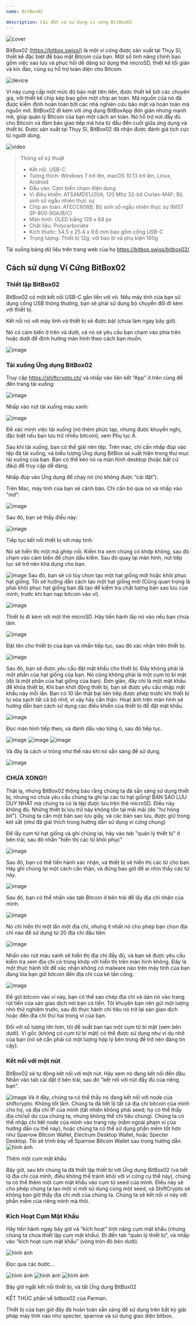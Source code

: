 ```yaml
---
name: BitBox02

description: Cài đặt và sử dụng ví cứng BitBox02
---
```


![cover](assets/cover.webp)

BitBox02 (https://bitbox.swiss/) là một ví cứng được sản xuất tại Thụy Sĩ, thiết kế đặc biệt để bảo mật Bitcoin của bạn. Một số tính năng chính bao gồm việc sao lưu và phục hồi dễ dàng sử dụng thẻ microSD, thiết kế tối giản và kín đáo, cùng sự hỗ trợ toàn diện cho Bitcoin.

![device](assets/1.webp)

Ví này cung cấp một mức độ bảo mật tiên tiến, được thiết kế bởi các chuyên gia, với thiết kế chip kép bao gồm một chip an toàn. Mã nguồn của nó đã được kiểm định hoàn toàn bởi các nhà nghiên cứu bảo mật và hoàn toàn mã nguồn mở. BitBox02 đi kèm với ứng dụng BitBoxApp đơn giản nhưng mạnh mẽ, giúp quản lý Bitcoin của bạn một cách an toàn. Nó hỗ trợ nút đầy đủ cho Bitcoin và đảm bảo giao tiếp mã hóa từ đầu đến cuối giữa ứng dụng và thiết bị. Được sản xuất tại Thụy Sĩ, BitBox02 đã nhận được đánh giá tích cực từ người dùng.

![video](https://youtu.be/sB4b2PbYaj0)

> Thông số kỹ thuật
>
> - Kết nối: USB-C
> - Tương thích: Windows 7 trở lên, macOS 10.13 trở lên, Linux, Android
> - Đầu vào: Cảm biến chạm điện dung
> - Vi điều khiển: ATSAMD51J20A; 120 Mhz 32-bit Cortex-M4F; Bộ sinh số ngẫu nhiên thực sự
> - Chip an toàn: ATECC608B; Bộ sinh số ngẫu nhiên thực sự (NIST SP 800-90A/B/C)
> - Màn hình: OLED trắng 128 x 64 px
> - Chất liệu: Polycarbonate
> - Kích thước: 54.5 x 25.4 x 9.6 mm bao gồm cổng USB-C
> - Trọng lượng: Thiết bị 12g; với bao bì và phụ kiện 160g

Tải xuống bảng dữ liệu trên trang web của họ https://bitbox.swiss/bitbox02/

## Cách sử dụng Ví Cứng BitBox02

### Thiết lập BitBox02

BitBox02 có một kết nối USB-C gắn liền với vỏ. Nếu máy tính của bạn sử dụng cổng USB thông thường, bạn sẽ phải sử dụng bộ chuyển đổi đi kèm với thiết bị.

Kết nối nó với máy tính và thiết bị sẽ được bật (chưa làm ngay bây giờ).

Nó có cảm biến ở trên và dưới, và nó sẽ yêu cầu bạn chạm vào phía trên hoặc dưới để định hướng màn hình theo cách bạn muốn.

![image](assets/2.webp)

### Tải xuống Ứng dụng BitBox02

Truy cập https://shiftcrypto.ch/ và nhấp vào liên kết “App” ở trên cùng để đến trang tải xuống:

![image](assets/3.webp)

Nhấp vào nút tải xuống màu xanh:

![image](assets/4.webp)

Để xác minh việc tải xuống (nó thêm phức tạp, nhưng được khuyến nghị, đặc biệt nếu bạn lưu trữ nhiều bitcoin), xem Phụ lục A.

Sau khi tải xuống, bạn có thể giải nén tệp. Trên mac, chỉ cần nhấp đúp vào tệp đã tải xuống, và biểu tượng Ứng dụng BitBox sẽ xuất hiện trong thư mục tải xuống của bạn. Bạn có thể kéo nó ra màn hình desktop (hoặc bất cứ đâu) để truy cập dễ dàng.

Nhấp đúp vào Ứng dụng để chạy nó (nó không được “cài đặt”).

Trên Mac, máy tính của bạn sẽ cảnh báo. Chỉ cần bỏ qua nó và nhấp vào “mở”:

![image](assets/5.webp)

Sau đó, bạn sẽ thấy điều này:

![image](assets/6.webp)

Tiếp tục kết nối thiết bị với máy tính.

Nó sẽ hiển thị một mã ghép nối. Kiểm tra xem chúng có khớp không, sau đó chạm vào cảm biến để chọn dấu kiểm. Sau đó quay lại màn hình, nút tiếp tục sẽ trở nên khả dụng cho bạn.

![image](assets/7.webp)
Sau đó, bạn sẽ có tùy chọn tạo một hạt giống mới hoặc khôi phục hạt giống. Tôi sẽ hướng dẫn cách tạo một hạt giống mới (Cũng quan trọng là phải khôi phục hạt giống bạn đã tạo để kiểm tra chất lượng bản sao lưu của mình, trước khi bạn nạp bitcoin vào ví).

![image](assets/8.webp)

Thiết bị đi kèm với một thẻ microSD. Hãy tiến hành lắp nó vào nếu bạn chưa làm.

![image](assets/9.webp)

Đặt tên cho thiết bị của bạn và nhấn tiếp tục, sau đó xác nhận trên thiết bị.

![image](assets/10.webp)

Sau đó, bạn sẽ được yêu cầu đặt mật khẩu cho thiết bị. Đây không phải là một phần của hạt giống của bạn. Nó cũng không phải là một cụm từ bí mật (đó là một phần của hạt giống của bạn). Đơn giản, đây chỉ là một mật khẩu để khóa thiết bị. Khi bạn khởi động thiết bị, bạn sẽ được yêu cầu nhập mật khẩu này mỗi lần. Bạn có 10 lần thất bại liên tiếp được phép trước khi thiết bị tự xóa sạch tất cả bộ nhớ, vì vậy hãy cẩn thận. Hoạt ảnh trên màn hình sẽ hướng dẫn bạn cách sử dụng các điều khiển của thiết bị để đặt mật khẩu.

![image](assets/11.webp)

Đọc màn hình tiếp theo, và đánh dấu vào từng ô, sau đó tiếp tục.

![image](assets/12.webp)
![image](assets/13.webp)
![image](assets/14.webp)

Và đây là cách ví trông như thế nào khi nó sẵn sàng để sử dụng.

![image](assets/15.webp)

### CHƯA XONG!!

Thật lạ, nhưng BitBox02 thông báo rằng chúng ta đã sẵn sàng sử dụng thiết bị, nhưng nó chưa yêu cầu chúng ta ghi lại các từ hạt giống! BẢN SAO LƯU DUY NHẤT mà chúng ta có là tệp được lưu trên thẻ microSD. Điều này không đủ. Những thiết bị lưu trữ này không tồn tại mãi mãi (do "hư hỏng bit"). Chúng ta cần một bản sao lưu giấy, và các bản sao lưu, được giữ trong két sắt (như đã giải thích trong hướng dẫn sử dụng ví cứng chung)

Để lấy cụm từ hạt giống và ghi chúng lại, hãy vào tab "quản lý thiết bị" ở bên trái, sau đó nhấn "hiển thị các từ khôi phục"

![image](assets/16.webp)

Sau đó, bạn có thể tiến hành xác nhận, và thiết bị sẽ hiển thị các từ cho bạn. Hãy ghi chúng lại một cách cẩn thận, và đừng bao giờ để ai nhìn thấy các từ này.

![image](assets/17.webp)

Sau đó, bạn có thể nhấn vào tab Bitcoin ở bên trái để lấy địa chỉ nhận của mình.

![image](assets/18.webp)

Nó chỉ hiển thị một lần một địa chỉ, nhưng ít nhất nó cho phép bạn chọn địa chỉ nào để sử dụng từ 20 địa chỉ đầu tiên:

![image](assets/19.webp)

Nhấn vào nút màu xanh sẽ hiển thị địa chỉ đầy đủ, và bạn sẽ được yêu cầu kiểm tra xem địa chỉ có trùng khớp với hiển thị trên màn hình không. Đây là một thực hành tốt để xác nhận không có malware nào trên máy tính của bạn đang lừa bạn gửi bitcoin đến địa chỉ của kẻ tấn công.

![image](assets/20.webp)

Để gửi bitcoin vào ví này, bạn có thể sao chép địa chỉ và dán nó vào trang rút tiền của sàn giao dịch nơi bạn có tiền. Tôi khuyên bạn nên gửi một lượng nhỏ thử nghiệm trước, sau đó thực hành chi tiêu nó trở lại sàn giao dịch hoặc đến địa chỉ thứ hai trong ví của bạn.

Đối với số lượng lớn hơn, tôi đề xuất bạn tạo một cụm từ bí mật (xem bên dưới). Ví gốc (không có cụm từ bí mật) có thể được sử dụng như ví dụ nhỡ của bạn (nó sẽ cần phải có một lượng hợp lý bên trong để trở nên đáng tin cậy).

### Kết nối với một nút

BitBox02 sẽ tự động kết nối với một nút. Hãy xem nó đang kết nối đến đâu. Nhấn vào tab cài đặt ở bên trái, sau đó "kết nối với nút đầy đủ của riêng bạn".

![image](assets/21.webp)
Và ở đây, chúng ta có thể thấy nó đang kết nối với node của shiftcrypto. Không tốt lắm. Chúng ta đã tiết lộ tất cả địa chỉ bitcoin của mình cho họ, và địa chỉ IP của mình (tất nhiên không phải seed; họ có thể thấy địa chỉ/số dư của chúng ta, nhưng không thể chi tiêu chúng). Chúng ta có thể nhập chi tiết node của mình vào trang này (nằm ngoài phạm vi của hướng dẫn cụ thể này), hoặc chúng ta có thể sử dụng phần mềm tốt hơn như Sparrow Bitcoin Wallet, Electrum Desktop Wallet, hoặc Specter Desktop. Tôi sẽ trình bày về Sparrow Bitcoin Wallet sau trong hướng dẫn.
![hình ảnh](assets/22.webp)

Thêm một cụm mật khẩu

Bây giờ, sau khi chúng ta đã thiết lập thiết bị với Ứng dụng BitBox02 (và tiết lộ địa chỉ của mình, điều không thể tránh khỏi với ví cứng cụ thể này), chúng ta có thể thêm một cụm mật khẩu vào cụm từ seed của mình. Điều này sẽ cho phép chúng ta tạo một ví mới sử dụng cùng một seed, và ShiftCrypto sẽ không bao giờ thấy địa chỉ mới của chúng ta. Chúng ta sẽ kết nối ví này với phần mềm của riêng mình mà thôi.

### Kích Hoạt Cụm Mật Khẩu

Hãy tiến hành ngay bây giờ và “kích hoạt” tính năng cụm mật khẩu (nhưng chúng ta chưa thiết lập cụm mật khẩu). Đi đến tab “quản lý thiết bị”, và nhấp vào “kích hoạt cụm mật khẩu” (vòng tròn đỏ bên dưới).

![hình ảnh](assets/23.webp)

Đọc qua các bước…

![hình ảnh](assets/24.webp)
![hình ảnh](assets/25.webp)
![hình ảnh](assets/26.webp)

Bây giờ ngắt kết nối thiết bị, và tắt Ứng dụng BitBox02

KẾT THÚC phần về bitbox02 của Parman.

Thiết bị của bạn giờ đây đã hoàn toàn sẵn sàng để sử dụng trên bất kỳ giải pháp máy tính nào như specter, sparrow và sử dụng giao diện bitbox.